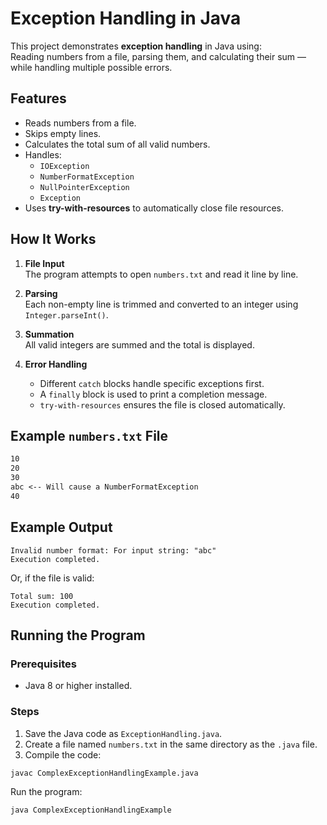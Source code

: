 # Exception Handling in Java

This project demonstrates **exception handling** in Java using:  
Reading numbers from a file, parsing them, and calculating their sum — while handling multiple possible errors.

## Features
- Reads numbers from a file.
- Skips empty lines.
- Calculates the total sum of all valid numbers.
- Handles:
    - `IOException`
    - `NumberFormatException`
    - `NullPointerException`
    - `Exception`
- Uses **try-with-resources** to automatically close file resources.

## How It Works
1. **File Input**  
   The program attempts to open `numbers.txt` and read it line by line.

2. **Parsing**  
   Each non-empty line is trimmed and converted to an integer using `Integer.parseInt()`.

3. **Summation**  
   All valid integers are summed and the total is displayed.

4. **Error Handling**
    - Different `catch` blocks handle specific exceptions first.
    - A `finally` block is used to print a completion message.
    - `try-with-resources` ensures the file is closed automatically.

## Example `numbers.txt` File
```txt
10
20
30
abc <-- Will cause a NumberFormatException
40
```

## Example Output
```terminaloutput
Invalid number format: For input string: "abc"
Execution completed.
```

Or, if the file is valid:
```terminaloutput
Total sum: 100
Execution completed.
```

## Running the Program
### Prerequisites
- Java 8 or higher installed.

### Steps
1. Save the Java code as `ExceptionHandling.java`.
2. Create a file named `numbers.txt` in the same directory as the `.java` file.
3. Compile the code:
```bash
javac ComplexExceptionHandlingExample.java
```

Run the program:

```bash
java ComplexExceptionHandlingExample
```